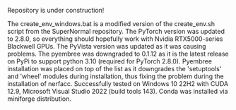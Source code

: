 Repository is under construction!

The create_env_windows.bat is a modified version of the create_env.sh script from the SuperNormal repository. The PyTorch version was updated to 2.8.0, so everything should hopefully work with Nvidia RTX5000-series Blackwell GPUs. The PyVista version was updated as it was causing problems. The pyembree was downgraded to 0.1.12 as it is the latest release on PyPi to support python 3.10 (required for PyTorch 2.8.0). Pyembree installation was placed on top of the list as it downgrades the 'setuptools' and 'wheel' modules during installation, thus fixing the problem during the installation of nerfacc.
Successfully tested on Windows 10 22H2 with CUDA 12.9, Microsoft Visual Studio 2022 (build tools 143). Conda was installed via miniforge distribution.
